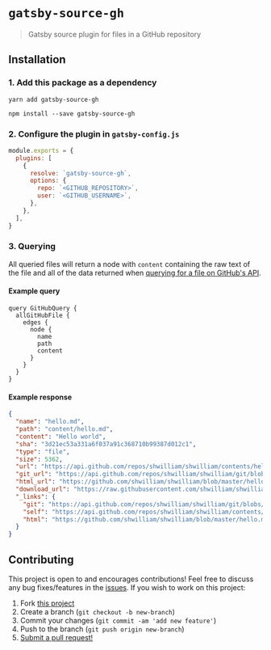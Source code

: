 # `gatsby-source-gh`

> Gatsby source plugin for files in a GitHub repository

## Installation

### 1. Add this package as a dependency

`yarn add gatsby-source-gh`

`npm install --save gatsby-source-gh`

### 2. Configure the plugin in `gatsby-config.js`

```javascript
module.exports = {
  plugins: [
    {
      resolve: `gatsby-source-gh`,
      options: {
        repo: `<GITHUB_REPOSITORY>`,
        user: `<GITHUB_USERNAME>`,
      },
    },
  ],
}
```

### 3. Querying

All queried files will return a node with `content` containing the raw text
of the file and all of the data returned when
[querying for a file on GitHub's API](https://docs.github.com/en/rest/reference/repos#get-repository-content).

#### Example query

```
query GitHubQuery {
  allGitHubFile {
    edges {
      node {
        name
        path
        content
      }
    }
  }
}
```

#### Example response

```json
{
  "name": "hello.md",
  "path": "content/hello.md",
  "content": "Hello world",
  "sha": "3d21ec53a331a6f037a91c368710b99387d012c1",
  "type": "file",
  "size": 5362,
  "url": "https://api.github.com/repos/shwilliam/shwilliam/contents/hello.md",
  "git_url": "https://api.github.com/repos/shwilliam/shwilliam/git/blobs/3d21ec53a331a6f037a91c368710b99387d012c1",
  "html_url": "https://github.com/shwilliam/shwilliam/blob/master/hello.md",
  "download_url": "https://raw.githubusercontent.com/shwilliam/shwilliam/master/hello.md",
  "_links": {
    "git": "https://api.github.com/repos/shwilliam/shwilliam/git/blobs/3d21ec53a331a6f037a91c368710b99387d012c1",
    "self": "https://api.github.com/repos/shwilliam/shwilliam/contents/hello.md",
    "html": "https://github.com/shwilliam/shwilliam/blob/master/hello.md"
  }
}
```

## Contributing

This project is open to and encourages contributions! Feel free to discuss any
bug fixes/features in the [issues](https://github.com/shwilliam/gatsby-source-gh/issues).
If you wish to work on this project:

1. Fork [this project](https://github.com/shwilliam/gatsby-source-gh)
2. Create a branch (`git checkout -b new-branch`)
3. Commit your changes (`git commit -am 'add new feature'`)
4. Push to the branch (`git push origin new-branch`)
5. [Submit a pull request!](https://github.com/shwilliam/gatsby-source-gh/pull/new/master)
